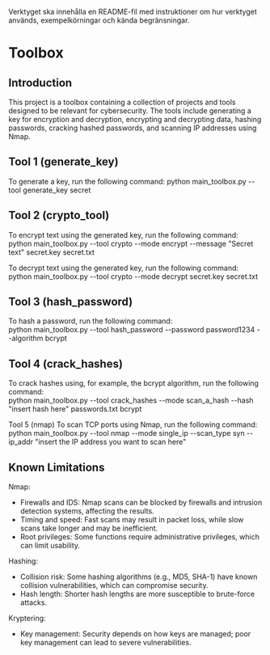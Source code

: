 Verktyget ska innehålla en README-fil med instruktioner om hur verktyget används, exempelkörningar och kända begränsningar.
# Toolbox
## Introduction
This project is a toolbox containing a collection of projects and tools designed to be relevant for cybersecurity. The tools include generating a key for encryption and decryption, encrypting and decrypting data, hashing passwords, cracking hashed passwords, and scanning IP addresses using Nmap.

## Tool 1 (generate_key)
To generate a key, run the following command: 
python main_toolbox.py --tool generate_key secret

## Tool 2 (crypto_tool)
To encrypt text using the generated key, run the following command:   
python main_toolbox.py --tool crypto --mode encrypt --message "Secret text" secret.key secret.txt 

To decrypt text using the generated key, run the following command:  
python main_toolbox.py --tool crypto --mode decrypt secret.key secret.txt

## Tool 3 (hash_password)
To hash a password, run the following command:  
python main_toolbox.py --tool hash_password --password password1234 --algorithm bcrypt

## Tool 4 (crack_hashes)
To crack hashes using, for example, the bcrypt algorithm, run the following command:  
python main_toolbox.py --tool crack_hashes --mode scan_a_hash --hash "insert hash here" passwords.txt bcrypt

Tool 5 (nmap)
To scan TCP ports using Nmap, run the following command: 
python main_toolbox.py --tool nmap --mode single_ip --scan_type syn --ip_addr "insert the IP address you want to scan here"


## Known Limitations
Nmap:
- Firewalls and IDS: Nmap scans can be blocked by firewalls and intrusion detection systems, affecting the results.
- Timing and speed: Fast scans may result in packet loss, while slow scans take longer and may be inefficient.
- Root privileges: Some functions require administrative privileges, which can limit usability.

Hashing:
- Collision risk: Some hashing algorithms (e.g., MD5, SHA-1) have known collision vulnerabilities, which can compromise security.
- Hash length: Shorter hash lengths are more susceptible to brute-force attacks.

Kryptering:
- Key management: Security depends on how keys are managed; poor key management can lead to severe vulnerabilities.
